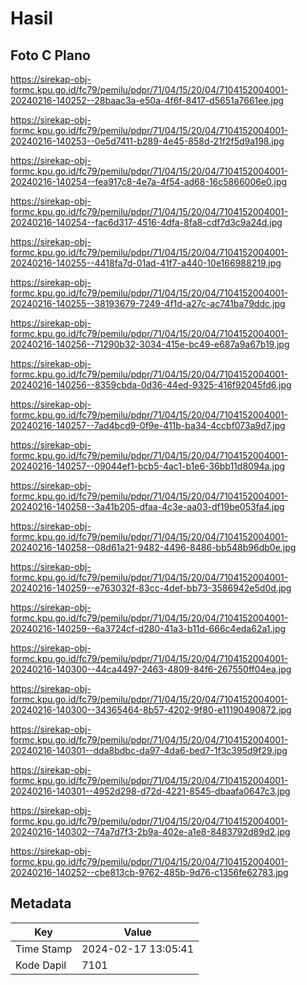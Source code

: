 # Hasil

## Foto C Plano

https://sirekap-obj-formc.kpu.go.id/fc79/pemilu/pdpr/71/04/15/20/04/7104152004001-20240216-140252--28baac3a-e50a-4f6f-8417-d5651a7661ee.jpg

https://sirekap-obj-formc.kpu.go.id/fc79/pemilu/pdpr/71/04/15/20/04/7104152004001-20240216-140253--0e5d7411-b289-4e45-858d-21f2f5d9a198.jpg

https://sirekap-obj-formc.kpu.go.id/fc79/pemilu/pdpr/71/04/15/20/04/7104152004001-20240216-140254--fea917c8-4e7a-4f54-ad68-16c5866006e0.jpg

https://sirekap-obj-formc.kpu.go.id/fc79/pemilu/pdpr/71/04/15/20/04/7104152004001-20240216-140254--fac6d317-4516-4dfa-8fa8-cdf7d3c9a24d.jpg

https://sirekap-obj-formc.kpu.go.id/fc79/pemilu/pdpr/71/04/15/20/04/7104152004001-20240216-140255--4418fa7d-01ad-41f7-a440-10e166988219.jpg

https://sirekap-obj-formc.kpu.go.id/fc79/pemilu/pdpr/71/04/15/20/04/7104152004001-20240216-140255--38193679-7249-4f1d-a27c-ac741ba79ddc.jpg

https://sirekap-obj-formc.kpu.go.id/fc79/pemilu/pdpr/71/04/15/20/04/7104152004001-20240216-140256--71290b32-3034-415e-bc49-e687a9a67b19.jpg

https://sirekap-obj-formc.kpu.go.id/fc79/pemilu/pdpr/71/04/15/20/04/7104152004001-20240216-140256--8359cbda-0d36-44ed-9325-416f92045fd6.jpg

https://sirekap-obj-formc.kpu.go.id/fc79/pemilu/pdpr/71/04/15/20/04/7104152004001-20240216-140257--7ad4bcd9-0f9e-411b-ba34-4ccbf073a9d7.jpg

https://sirekap-obj-formc.kpu.go.id/fc79/pemilu/pdpr/71/04/15/20/04/7104152004001-20240216-140257--09044ef1-bcb5-4ac1-b1e6-36bb11d8094a.jpg

https://sirekap-obj-formc.kpu.go.id/fc79/pemilu/pdpr/71/04/15/20/04/7104152004001-20240216-140258--3a41b205-dfaa-4c3e-aa03-df19be053fa4.jpg

https://sirekap-obj-formc.kpu.go.id/fc79/pemilu/pdpr/71/04/15/20/04/7104152004001-20240216-140258--08d61a21-9482-4496-8486-bb548b96db0e.jpg

https://sirekap-obj-formc.kpu.go.id/fc79/pemilu/pdpr/71/04/15/20/04/7104152004001-20240216-140259--e763032f-83cc-4def-bb73-3586942e5d0d.jpg

https://sirekap-obj-formc.kpu.go.id/fc79/pemilu/pdpr/71/04/15/20/04/7104152004001-20240216-140259--6a3724cf-d280-41a3-b11d-666c4eda62a1.jpg

https://sirekap-obj-formc.kpu.go.id/fc79/pemilu/pdpr/71/04/15/20/04/7104152004001-20240216-140300--44ca4497-2463-4809-84f6-267550ff04ea.jpg

https://sirekap-obj-formc.kpu.go.id/fc79/pemilu/pdpr/71/04/15/20/04/7104152004001-20240216-140300--34365464-8b57-4202-9f80-e11190490872.jpg

https://sirekap-obj-formc.kpu.go.id/fc79/pemilu/pdpr/71/04/15/20/04/7104152004001-20240216-140301--dda8bdbc-da97-4da6-bed7-1f3c395d9f29.jpg

https://sirekap-obj-formc.kpu.go.id/fc79/pemilu/pdpr/71/04/15/20/04/7104152004001-20240216-140301--4952d298-d72d-4221-8545-dbaafa0647c3.jpg

https://sirekap-obj-formc.kpu.go.id/fc79/pemilu/pdpr/71/04/15/20/04/7104152004001-20240216-140302--74a7d7f3-2b9a-402e-a1e8-8483792d89d2.jpg

https://sirekap-obj-formc.kpu.go.id/fc79/pemilu/pdpr/71/04/15/20/04/7104152004001-20240216-140252--cbe813cb-9762-485b-9d76-c1356fe62783.jpg


## Metadata

| Key        | Value               |
| ---------- | ------------------- |
| Time Stamp | 2024-02-17 13:05:41 |
| Kode Dapil | 7101                |



